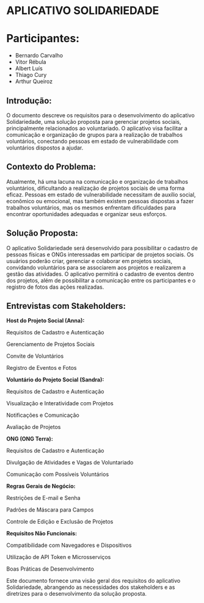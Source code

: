# APLICATIVO SOLIDARIEDADE


# Participantes:
* Bernardo Carvalho
* Vitor Rébula
* Albert Luís
* Thiago Cury
* Arthur Queiroz



## Introdução:
O documento descreve os requisitos para o desenvolvimento do aplicativo Solidariedade, uma solução proposta para gerenciar projetos sociais, principalmente 
relacionados ao voluntariado. O aplicativo visa facilitar a comunicação e organização de grupos para a realização de trabalhos voluntários, conectando pessoas
em estado de vulnerabilidade com voluntários dispostos a ajudar.


## Contexto do Problema:
Atualmente, há uma lacuna na comunicação e organização de trabalhos voluntários, dificultando a realização de projetos sociais de uma forma eficaz.
Pessoas em estado de vulnerabilidade necessitam de auxílio social, econômico ou emocional, mas também existem pessoas dispostas a fazer trabalhos voluntários,
mas os mesmos enfrentam dificuldades para encontrar oportunidades adequadas e organizar seus esforços.



## Solução Proposta:
O aplicativo Solidariedade será desenvolvido para possibilitar o cadastro de pessoas físicas e ONGs interessadas em participar de projetos sociais.
Os usuários poderão criar, gerenciar e colaborar em projetos sociais, convidando voluntários para se associarem aos projetos e realizarem a gestão das atividades.
O aplicativo permitirá o cadastro de eventos dentro dos projetos, além de possibilitar a comunicação entre os participantes e o registro de fotos das ações realizadas.



## Entrevistas com Stakeholders:

**Host do Projeto Social (Anna):**

Requisitos de Cadastro e Autenticação

Gerenciamento de Projetos Sociais

Convite de Voluntários

Registro de Eventos e Fotos

**Voluntário do Projeto Social (Sandra):**

Requisitos de Cadastro e Autenticação

Visualização e Interatividade com Projetos

Notificações e Comunicação

Avaliação de Projetos

**ONG (ONG Terra):**

Requisitos de Cadastro e Autenticação

Divulgação de Atividades e Vagas de Voluntariado

Comunicação com Possíveis Voluntários

**Regras Gerais de Negócio:**

Restrições de E-mail e Senha

Padrões de Máscara para Campos

Controle de Edição e Exclusão de Projetos

**Requisitos Não Funcionais:**

Compatibilidade com Navegadores e Dispositivos

Utilização de API Token e Microsserviços

Boas Práticas de Desenvolvimento

Este documento fornece uma visão geral dos requisitos do aplicativo Solidariedade, abrangendo as necessidades dos stakeholders e as diretrizes para o desenvolvimento da solução proposta.

